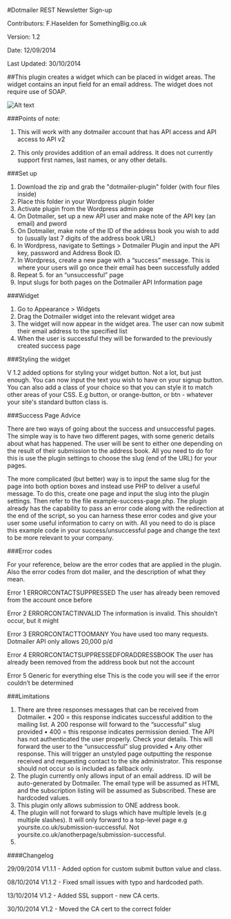 #Dotmailer REST Newsletter Sign-up

Contributors: F.Haselden for SomethingBig.co.uk

Version: 1.2

Date: 12/09/2014

Last Updated: 30/10/2014


##This plugin creates a widget which can be placed in widget areas. The widget contains an input field for an email address. The widget does not require use of SOAP.

![Alt text](http://i.imgur.com/NRutaOm.png)

###Points of note:

1. This will work with any dotmailer account that has API access and API access to API v2

2. This only provides addition of an email address. It does not currently support first names, last names, or any other details.


###Set up

1. Download the zip and grab the "dotmailer-plugin" folder (with four files inside)
2. Place this folder in your Wordpress plugin folder
3. Activate plugin from the Wordpress admin page
4. On Dotmailer, set up a new API user and make note of the API key (an email) and pword
5. On Dotmailer, make note of the ID of the address book you wish to add to (usually last 7 digits of the address book URL)
6. In Wordpress, navigate to Settings > Dotmailer Plugin and input the API key, password and Address Book ID.
7. In Wordpress, create a new page with a “success” message. This is where your users will go once their email has been successfully added
8. Repeat 5. for an “unsuccessful” page
9. Input slugs for both pages on the Dotmailer API Information page


###Widget

1. Go to Appearance > Widgets
2. Drag the Dotmailer widget into the relevant widget area
3. The widget will now appear in the widget area. The user can now submit their email address to the specified list
4. When the user is successful they will be forwarded to the previously created success page


###Styling the widget

V 1.2 added options for styling your widget button. Not a lot, but just enough. You can now input the text you wish to have on your signup button. You can also add a class of your choice so that you can style it to match other areas of your CSS. E.g button, or orange-button, or btn - whatever your site's standard button class is. 

###Success Page Advice

There are two ways of going about the success and unsuccessful pages. The simple way is to have two different pages, with some generic details about what has happened. The user will be sent to either one depending on the result of their submission to the address book. All you need to do for this is use the plugin settings to choose the slug (end of the URL) for your pages.

The more complicated (but better) way is to input the same slug for the page into both option boxes and instead use PHP to deliver a useful message. To do this, create one page and input the slug into the plugin settings. Then refer to the file example-success-page.php. The plugin already has the capability to pass an error code along with the redirection at the end of the script, so you can harness these error codes and give your user some useful information to carry on with. All you need to do is place this example code in your success/unsuccessful page and change the text to be more relevant to your company.


###Error codes

For your reference, below are the error codes that are applied in the plugin. Also the error codes from dot mailer, and the description of what they mean.

Error 1		ERRORCONTACTSUPPRESSED		The user has already been removed from the account once before

Error 2		ERRORCONTACTINVALID		The information is invalid. This shouldn’t occur, but it might

Error 3		ERRORCONTACTTOOMANY		You have used too many requests. Dotmailer API only allows 20,000 p/d

Error 4		ERRORCONTACTSUPPRESSEDFORADDRESSBOOK	The user has already been removed from the address book but not the account

Error 5 	Generic for everything else 	This is the code you will see if the error couldn’t be determined



###Limitations

1. There are three responses messages that can be received from Dotmailer. 
	• 200 = this response indicates successful addition to the mailing list. A 200 response will forward to the “successful” slug provided
	• 400 = this response indicates permission denied. The API has not authenticated the user properly. Check your details. This will forward the user to the “unsuccessful” slug provided
	• Any other response. This will trigger an unstyled page outputting the response received and requesting contact to the site administrator. This response should not occur so is included as fallback only.
2. The plugin currently only allows input of an email address. ID will be auto-generated by Dotmailer. The email type will be assumed as HTML and the subscription listing will be assumed as Subscribed. These are hardcoded values.
3. This plugin only allows submission to ONE address book.
4. The plugin will not forward to slugs which have multiple levels (e.g multiple slashes). It will only forward to a top-level page e.g yoursite.co.uk/submission-successful. Not yoursite.co.uk/anotherpage/submission-successful.
5. 


####Changelog

29/09/2014 V1.1.1 - Added option for custom submit button value and class.

08/10/2014 V1.1.2 - Fixed small issues with typo and hardcoded path.

13/10/2014 V1.2 - Added SSL support - new CA certs.

30/10/2014 V1.2 - Moved the CA cert to the correct folder
